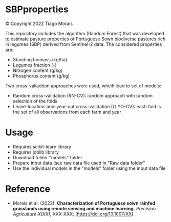 # SBPproperties

© Copyright 2022 Tiago Morais

This repository includes the algorithm (Random Forest) that was developed to estimate pasture properties of Portuguese Sown biodiverse pastures rich in legumes (SBP) derived from Sentinel-2 data. The considered properties are:
- Standing biomass (kg/ha)
- Legumes fraction (-)
- Nitrogen content (g/kg)
- Phosphorus content (g/kg)

Two cross-valiadtion approaches were used, whcih lead to set of models:
- Random cross-validation (RN-CV): random approach with random selection of the folds
- Leave-location-and-year-out cross-validation (LLYO-CV): each fold is the set of all observations from each farm and year

# Usage
- Requires scikit-learn library
- Requires joblib library
- Download folder "models" folder
- Prepare input data (see raw data file used in "Raw data folder"
- Use the individual models in the "models" folder using the input data file

# Reference
- Morais et al. (2022). **Characterization of Portuguese sown rainfed grasslands using remote sensing and machine learning.** *Precision Agriculture X(XX)*, XXX-XXX; (https://doi.org/10.1007/XX)
